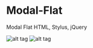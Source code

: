 # Modal-Flat
Modal Flat HTML, Stylus, jQuery

![alt tag](https://2.bp.blogspot.com/-dgluEnU-U8U/V4b5qnLshPI/AAAAAAAABhM/nCCuLH-8-pQoTWpvvZxKvDTEBS8-jgaeACLcB/s1600/1.png)
![alt tag](https://4.bp.blogspot.com/-8B-HjhhCbLA/V4b5qkn547I/AAAAAAAABhI/_CJaTdWc4do7Utjfc0KBN6-B16po55V3QCLcB/s1600/2.png)

